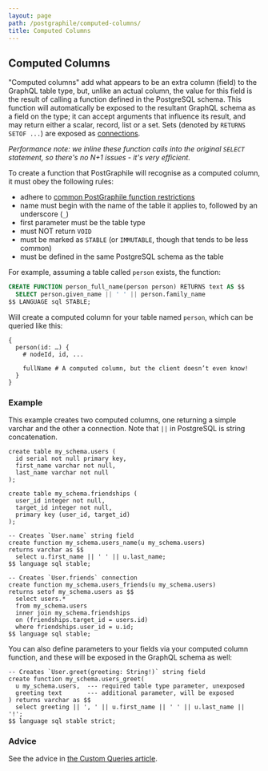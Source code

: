 ```yaml
---
layout: page
path: /postgraphile/computed-columns/
title: Computed Columns
---
```


## Computed Columns

"Computed columns" add what appears to be an extra column (field) to the
GraphQL table type, but, unlike an actual column, the value for this field is the result of 
calling a function defined in the PostgreSQL schema.
This function will automatically be exposed to the resultant GraphQL schema
as a field on the type; it can accept arguments that influence its result,
and may return either a scalar, record, list or a set.
Sets (denoted by `RETURNS SETOF ...`) are exposed as
[connections](/postgraphile/connections/).

_Performance note: we inline these function calls into the original `SELECT`
statement, so there's no N+1 issues - it's very efficient._

To create a function that PostGraphile will recognise as a computed column,
it must obey the following rules:

* adhere to [common PostGraphile function restrictions](/postgraphile/function-restrictions/)
* name must begin with the name of the table it applies to, followed by an underscore (`_`)
* first parameter must be the table type
* must NOT return `VOID`
* must be marked as `STABLE` (or `IMMUTABLE`, though that tends to be less common)
* must be defined in the same PostgreSQL schema as the table

For example, assuming a table called `person` exists, the function:

```sql
CREATE FUNCTION person_full_name(person person) RETURNS text AS $$
  SELECT person.given_name || ' ' || person.family_name
$$ LANGUAGE sql STABLE;
```

Will create a computed column for your table named `person`, which can be queried like this:

```graphql{5}
{
  person(id: …) {
    # nodeId, id, ...

    fullName # A computed column, but the client doesn’t even know!
  }
}
```

### Example

This example creates two computed columns, one returning a simple varchar and
the other a connection. Note that `||` in PostgreSQL is string concatenation.

```sql{14-17,20-27}
create table my_schema.users (
  id serial not null primary key,
  first_name varchar not null,
  last_name varchar not null
);

create table my_schema.friendships (
  user_id integer not null,
  target_id integer not null,
  primary key (user_id, target_id)
);

-- Creates `User.name` string field
create function my_schema.users_name(u my_schema.users)
returns varchar as $$
  select u.first_name || ' ' || u.last_name;
$$ language sql stable;

-- Creates `User.friends` connection
create function my_schema.users_friends(u my_schema.users)
returns setof my_schema.users as $$
  select users.*
  from my_schema.users
  inner join my_schema.friendships
  on (friendships.target_id = users.id)
  where friendships.user_id = u.id;
$$ language sql stable;
```

You can also define parameters to your fields via your computed column function, and these will be exposed in the GraphQL schema as well:

```sql{1,4}
-- Creates `User.greet(greeting: String!)` string field
create function my_schema.users_greet(
  u my_schema.users,  --- required table type parameter, unexposed
  greeting text       --- additional parameter, will be exposed
) returns varchar as $$
  select greeting || ', ' || u.first_name || ' ' || u.last_name || '!';
$$ language sql stable strict;
```

### Advice

See the advice in [the Custom Queries article](/postgraphile/custom-queries/#advice).
